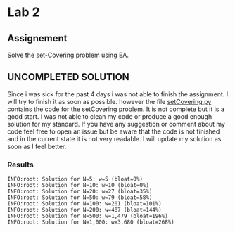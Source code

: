 # Lab 2
## Assignement
Solve the set-Covering problem using EA.

## UNCOMPLETED SOLUTION
Since i was sick for the past 4 days i was not able to finish the assignment. I will try to finish it as soon as possible.
however the file [setCovering.py](setCovering.py) contains the code for the setCovering problem. It is not complete but it is a good start.
I was not able to clean my code or produce a good enough solution for my standard.
If you have any suggestion or comment about my code feel free to open an issue but be aware that the code is not finished and in the current state it is not very readable.
I will update my solution as soon as I feel better.

### Results
```
INFO:root: Solution for N=5: w=5 (bloat=0%)
INFO:root: Solution for N=10: w=10 (bloat=0%)
INFO:root: Solution for N=20: w=27 (bloat=35%)
INFO:root: Solution for N=50: w=79 (bloat=58%)
INFO:root: Solution for N=100: w=201 (bloat=101%)
INFO:root: Solution for N=200: w=487 (bloat=144%)
INFO:root: Solution for N=500: w=1,479 (bloat=196%)
INFO:root: Solution for N=1,000: w=3,680 (bloat=268%)
```